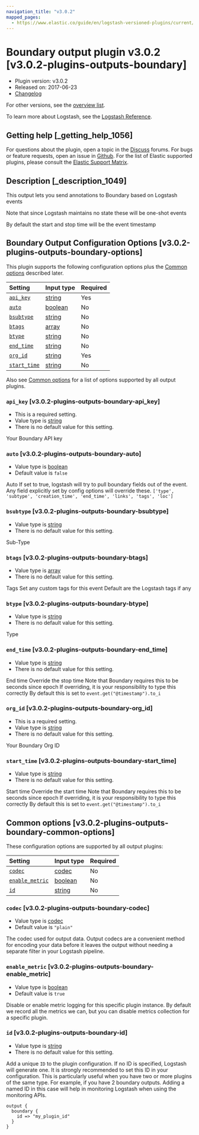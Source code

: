 ```yaml
---
navigation_title: "v3.0.2"
mapped_pages:
  - https://www.elastic.co/guide/en/logstash-versioned-plugins/current/v3.0.2-plugins-outputs-boundary.html
---
```


# Boundary output plugin v3.0.2 [v3.0.2-plugins-outputs-boundary]

* Plugin version: v3.0.2
* Released on: 2017-06-23
* [Changelog](https://github.com/logstash-plugins/logstash-output-boundary/blob/v3.0.2/CHANGELOG.md)

For other versions, see the [overview list](output-boundary-index.md).

To learn more about Logstash, see the [Logstash Reference](https://www.elastic.co/guide/en/logstash/current/index.html).

## Getting help [_getting_help_1056]

For questions about the plugin, open a topic in the [Discuss](http://discuss.elastic.co) forums. For bugs or feature requests, open an issue in [Github](https://github.com/logstash-plugins/logstash-output-boundary). For the list of Elastic supported plugins, please consult the [Elastic Support Matrix](https://www.elastic.co/support/matrix#matrix_logstash_plugins).

## Description [_description_1049]

This output lets you send annotations to Boundary based on Logstash events

Note that since Logstash maintains no state these will be one-shot events

By default the start and stop time will be the event timestamp

## Boundary Output Configuration Options [v3.0.2-plugins-outputs-boundary-options]

This plugin supports the following configuration options plus the [Common options](v3-0-2-plugins-outputs-boundary.md#v3.0.2-plugins-outputs-boundary-common-options) described later.

| Setting | Input type | Required |
| :- | :- | :- |
| [`api_key`](v3-0-2-plugins-outputs-boundary.md#v3.0.2-plugins-outputs-boundary-api_key) | [string](/lsr/value-types.md#string) | Yes |
| [`auto`](v3-0-2-plugins-outputs-boundary.md#v3.0.2-plugins-outputs-boundary-auto) | [boolean](/lsr/value-types.md#boolean) | No |
| [`bsubtype`](v3-0-2-plugins-outputs-boundary.md#v3.0.2-plugins-outputs-boundary-bsubtype) | [string](/lsr/value-types.md#string) | No |
| [`btags`](v3-0-2-plugins-outputs-boundary.md#v3.0.2-plugins-outputs-boundary-btags) | [array](/lsr/value-types.md#array) | No |
| [`btype`](v3-0-2-plugins-outputs-boundary.md#v3.0.2-plugins-outputs-boundary-btype) | [string](/lsr/value-types.md#string) | No |
| [`end_time`](v3-0-2-plugins-outputs-boundary.md#v3.0.2-plugins-outputs-boundary-end_time) | [string](/lsr/value-types.md#string) | No |
| [`org_id`](v3-0-2-plugins-outputs-boundary.md#v3.0.2-plugins-outputs-boundary-org_id) | [string](/lsr/value-types.md#string) | Yes |
| [`start_time`](v3-0-2-plugins-outputs-boundary.md#v3.0.2-plugins-outputs-boundary-start_time) | [string](/lsr/value-types.md#string) | No |

Also see [Common options](v3-0-2-plugins-outputs-boundary.md#v3.0.2-plugins-outputs-boundary-common-options) for a list of options supported by all output plugins.

### `api_key` [v3.0.2-plugins-outputs-boundary-api_key]

* This is a required setting.
* Value type is [string](/lsr/value-types.md#string)
* There is no default value for this setting.

Your Boundary API key

### `auto` [v3.0.2-plugins-outputs-boundary-auto]

* Value type is [boolean](/lsr/value-types.md#boolean)
* Default value is `false`

Auto If set to true, logstash will try to pull boundary fields out of the event. Any field explicitly set by config options will override these. `['type', 'subtype', 'creation_time', 'end_time', 'links', 'tags', 'loc']`

### `bsubtype` [v3.0.2-plugins-outputs-boundary-bsubtype]

* Value type is [string](/lsr/value-types.md#string)
* There is no default value for this setting.

Sub-Type

### `btags` [v3.0.2-plugins-outputs-boundary-btags]

* Value type is [array](/lsr/value-types.md#array)
* There is no default value for this setting.

Tags Set any custom tags for this event Default are the Logstash tags if any

### `btype` [v3.0.2-plugins-outputs-boundary-btype]

* Value type is [string](/lsr/value-types.md#string)
* There is no default value for this setting.

Type

### `end_time` [v3.0.2-plugins-outputs-boundary-end_time]

* Value type is [string](/lsr/value-types.md#string)
* There is no default value for this setting.

End time Override the stop time Note that Boundary requires this to be seconds since epoch If overriding, it is your responsibility to type this correctly By default this is set to `event.get("@timestamp").to_i`

### `org_id` [v3.0.2-plugins-outputs-boundary-org_id]

* This is a required setting.
* Value type is [string](/lsr/value-types.md#string)
* There is no default value for this setting.

Your Boundary Org ID

### `start_time` [v3.0.2-plugins-outputs-boundary-start_time]

* Value type is [string](/lsr/value-types.md#string)
* There is no default value for this setting.

Start time Override the start time Note that Boundary requires this to be seconds since epoch If overriding, it is your responsibility to type this correctly By default this is set to `event.get("@timestamp").to_i`

## Common options [v3.0.2-plugins-outputs-boundary-common-options]

These configuration options are supported by all output plugins:

| Setting | Input type | Required |
| :- | :- | :- |
| [`codec`](v3-0-2-plugins-outputs-boundary.md#v3.0.2-plugins-outputs-boundary-codec) | [codec](/lsr/value-types.md#codec) | No |
| [`enable_metric`](v3-0-2-plugins-outputs-boundary.md#v3.0.2-plugins-outputs-boundary-enable_metric) | [boolean](/lsr/value-types.md#boolean) | No |
| [`id`](v3-0-2-plugins-outputs-boundary.md#v3.0.2-plugins-outputs-boundary-id) | [string](/lsr/value-types.md#string) | No |

### `codec` [v3.0.2-plugins-outputs-boundary-codec]

* Value type is [codec](/lsr/value-types.md#codec)
* Default value is `"plain"`

The codec used for output data. Output codecs are a convenient method for encoding your data before it leaves the output without needing a separate filter in your Logstash pipeline.

### `enable_metric` [v3.0.2-plugins-outputs-boundary-enable_metric]

* Value type is [boolean](/lsr/value-types.md#boolean)
* Default value is `true`

Disable or enable metric logging for this specific plugin instance. By default we record all the metrics we can, but you can disable metrics collection for a specific plugin.

### `id` [v3.0.2-plugins-outputs-boundary-id]

* Value type is [string](/lsr/value-types.md#string)
* There is no default value for this setting.

Add a unique `ID` to the plugin configuration. If no ID is specified, Logstash will generate one. It is strongly recommended to set this ID in your configuration. This is particularly useful when you have two or more plugins of the same type. For example, if you have 2 boundary outputs. Adding a named ID in this case will help in monitoring Logstash when using the monitoring APIs.

```
output {
  boundary {
    id => "my_plugin_id"
  }
}
```
